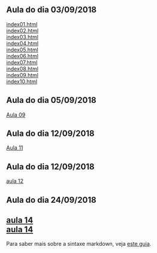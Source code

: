 ## Aula do dia 03/09/2018

[index01.html](basic/index01.html)<br>
[index02.html](basic/index02.html)<br>
[index03.html](basic/index03.html)<br>
[index04.html](basic/index04.html)<br>
[index05.html](basic/index05.html)<br>
[index06.html](basic/index06.html)<br>
[index07.html](basic/index07.html)<br>
[index08.html](basic/index08.html)<br>
[index09.html](basic/index09.html)<br>
[index10.html](basic/index10.html)<br>

## Aula do dia 05/09/2018

[Aula 09](basic/d3_intro/movies_d3.html)<br>


## Aula do dia 12/09/2018

[Aula 11](basic/d3_scale/movies_scatter.html)<br>

## Aula do dia 12/09/2018

[aula 12](basic/d3_update/01_scatterplot.html)<br>

## Aula do dia 24/09/2018

[aula 14](basic/d3_crossfilter/acoes.html)<br>
[aula 14](basic/d3_crossfilter/movies_d3_dc.html)<br>
---

Para saber mais sobre a sintaxe markdown, veja [este guia](https://guides.github.com/features/mastering-markdown/).
